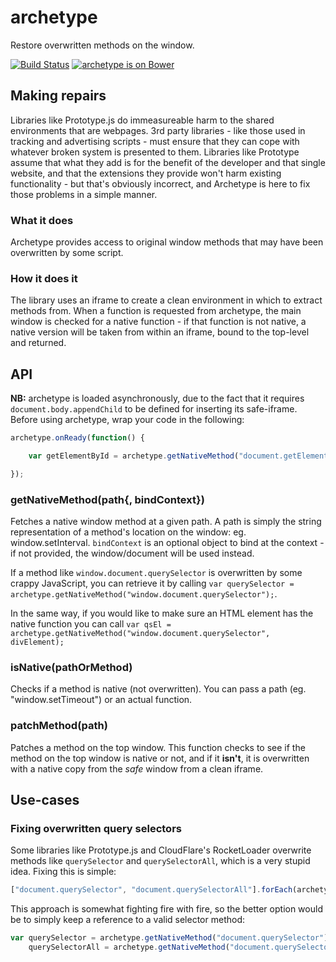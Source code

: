 # archetype
Restore overwritten methods on the window.

[![Build Status](https://travis-ci.org/perry-mitchell/archetype.svg)](https://travis-ci.org/perry-mitchell/archetype) [![archetype is on Bower](https://badge.fury.io/bo/archetype.svg)](https://github.com/perry-mitchell/archetype)

## Making repairs
Libraries like Prototype.js do immeasureable harm to the shared environments that are webpages. 3rd party libraries - like those used in tracking and advertising scripts - must ensure that they can cope with whatever broken system is presented to them. Libraries like Prototype assume that what they add is for the benefit of the developer and that single website, and that the extensions they provide won't harm existing functionality - but that's obviously incorrect, and Archetype is here to fix those problems in a simple manner.

### What it does
Archetype provides access to original window methods that may have been overwritten by some script.

### How it does it
The library uses an iframe to create a clean environment in which to extract methods from. When a function is requested from archetype, the main window is checked for a native function - if that function is not native, a native version will be taken from within an iframe, bound to the top-level and returned.

## API
**NB:** archetype is loaded asynchronously, due to the fact that it requires `document.body.appendChild` to be defined for inserting its safe-iframe. Before using archetype, wrap your code in the following:

```javascript
archetype.onReady(function() {

    var getElementById = archetype.getNativeMethod("document.getElementById");

});
```

### getNativeMethod(path{,  bindContext})
Fetches a native window method at a given path. A path is simply the string representation of a method's location on the window: eg. window.setInterval. `bindContext` is an optional object to bind at the context - if not provided, the window/document will be used instead.

If a method like `window.document.querySelector` is overwritten by some crappy JavaScript, you can retrieve it by calling `var querySelector = archetype.getNativeMethod("window.document.querySelector");`.

In the same way, if you would like to make sure an HTML element has the native function you can call `var qsEl =  archetype.getNativeMethod("window.document.querySelector", divElement);`

### isNative(pathOrMethod)
Checks if a method is native (not overwritten). You can pass a path (eg. "window.setTimeout") or an actual function.

### patchMethod(path)
Patches a method on the top window. This function checks to see if the method on the top window is native or not, and if it **isn't**, it is overwritten with a native copy from the _safe_ window from a clean iframe.

## Use-cases

### Fixing overwritten query selectors
Some libraries like Prototype.js and CloudFlare's RocketLoader overwrite methods like `querySelector` and `querySelectorAll`, which is a very stupid idea. Fixing this is simple:

```javascript
["document.querySelector", "document.querySelectorAll"].forEach(archetype.patchMethod);
```

This approach is somewhat fighting fire with fire, so the better option would be to simply keep a reference to a valid selector method:

```javascript
var querySelector = archetype.getNativeMethod("document.querySelector"),
    querySelectorAll = archetype.getNativeMethod("document.querySelectorAll");
```
